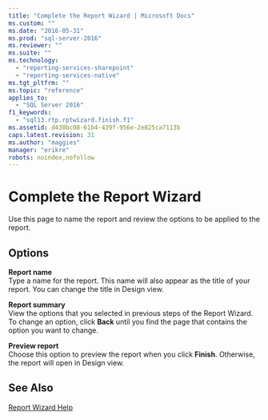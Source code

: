 ```yaml
---
title: "Complete the Report Wizard | Microsoft Docs"
ms.custom: ""
ms.date: "2016-05-31"
ms.prod: "sql-server-2016"
ms.reviewer: ""
ms.suite: ""
ms.technology: 
  - "reporting-services-sharepoint"
  - "reporting-services-native"
ms.tgt_pltfrm: ""
ms.topic: "reference"
applies_to: 
  - "SQL Server 2016"
f1_keywords: 
  - "sql13.rtp.rptwizard.finish.f1"
ms.assetid: d430bc08-61b4-439f-956e-2e825ca7113b
caps.latest.revision: 31
ms.author: "maggies"
manager: "erikre"
robots: noindex,nofollow
---
```

# Complete the Report Wizard
  Use this page to name the report and review the options to be applied to the report.  
  
## Options  
 **Report name**  
 Type a name for the report. This name will also appear as the title of your report. You can change the title in Design view.  
  
 **Report summary**  
 View the options that you selected in previous steps of the Report Wizard. To change an option, click **Back** until you find the page that contains the option you want to change.  
  
 **Preview report**  
 Choose this option to preview the report when you click **Finish**. Otherwise, the report will open in Design view.  
  
## See Also  
 [Report Wizard Help](../a9retired/report-wizard-help.md)  
  
  